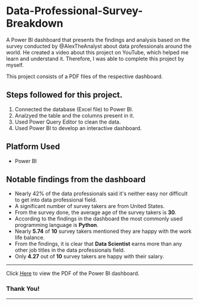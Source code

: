 # Data-Professional-Survey-Breakdown
A Power BI dashboard that presents the findings and analysis based on the survey conducted by @AlexTheAnalyst about data professionals around the world. He created a video about this project on YouTube, which helped me learn and understand it. Therefore, I was able to complete this project by myself.

This project consists of a PDF files of the respective dashboard.

## Steps followed for this project.

1. Connected the database (Excel file) to Power BI.
2. Analzyed the table and the columns present in it.
3. Used Power Query Editor to clean the data.
4. Used Power BI to develop an interactive dashboard.


## Platform Used

- Power BI


## Notable findings from the dashboard

- Nearly 42% of the data professionals said it's neither easy nor difficult to get into data professional field.
- A significant number of survey takers are from United States.
- From the survey done, the average age of the survey takers is **30**.
- According to the findings in the dashboard the most commonly used programming language is **Python**.
- Nearly **5.74** of **10** survey takers mentioned they are happy with the work life balance.
- From the findings, it is clear that **Data Scientist** earns more than any other job titles in the data professionals field.
- Only **4.27** out of **10** survey takers are happy with their salary.

***
Click [Here](https://github.com/benjomathew/Data-Professional-Survey-Breakdown/issues/3) to view the PDF of the Power BI dashboard.

### Thank You!
***
